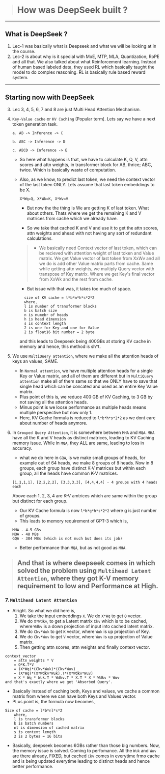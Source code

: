 > # How was DeepSeek built ?

---

## What is DeepSeek ?

1. Lec-1 was basically what is Deepseek and what we will be looking at in the course.
2. Lec-2 is about why is it special with MoE, MTP, MLA, Quantization, RoPE and all that. We also talked about what Reinforcement learning. Instead of human based labeled data, they used RL which basically taught the model to do complex reasoning. RL is basically rule based reward system.

---

## Starting now with DeepSeek

3.  Lec 3, 4, 5, 6, 7 and 8 are just Multi Head Attention Mechanism.
4.  `Key-Value cache` or `KV Caching` (Popular term). Lets say we have a next token generation task.

    ```
    a. AB -> Inference -> C

    b. ABC -> Inference -> D

    c. ABCD -> Inference -> E
    ```

    - So here what happens is that, we have to calculate K, Q, V, attn scores and attn weights, in transformer block for AB, thrice; ABC, twice. Which is basically waste of computation.
    - Also, as we know, to predict last token, we need the context vector of the last token ONLY. Lets assume that last token embeddings to be X.

      ```
      X*Wq=Q, X*Wk=K, X*Wv=V
      ```

      - But now the the thing is We are getting K of last token. What about others. Thats where we get the remaining K and V matrices from cache which we already have.

      - So we take that cached K and V and use it to get the attn scores, attn weights and ahead with not having any sort of redundant calculations.

      > - We basically need Context vector of last token, which can be recieved with attention weight of last token and Value matrix. We get Value vector of last token from XxWv and all we do is add other Value matrix parts from cache. Same while getting attn weights, we multiply Query vector with transpose of Key matrix. Where we get Key's final vector from XxWk and the rest from cache.

      - But issue with that was, it takes too much of space.

      ```
        size of KV cache = l*b*n*h*s*2*2
        where,
        l is number of transformer blocks
        b is batch size
        n is numebr of heads
        h is head dimension
        s is context length
        2 is one for Key and one for Value
        2 is float16 bit number = 2 byte
      ```

      and this leads to Deepseek being 400GBs at storing KV cache in memory and hence, this method is sh\*t.

5.  We use `MultiQuery attention`, where we make all the attention heads of keys an values, SAME.

    - In `Normal attention`, we have multiple attention heads for a single Key or Value matrix, and all of them are different but in `MultiQuery attention` make all of them same so that we ONLY have to save that single head which can be concated and used as an entire Key Value matrix.
    - Plus point of this is, we reduce 400 GB of KV Caching, to 3 GB by not saving all the attention heads.
    - Minus point is we loose performance as multiple heads means multiple perspective but now only 1.
    - Here, KV Cache formula is reduced to `l*b*h*s*2*2` as we dont care about number of heads anymore.

6.  In `Grouped Query Attention`, it is somewhere between `MHA` and `MQA`. `MHA` have all the K and V heads as distinct matrices, leading to KV Caching memory issue. While in `MQA`, they ALL are same, leading to loss in accuracy.

    - what we do here in `GQA`, is we make small groups of heads, for example out of 64 heads, we make 8 groups of 8 heads. Now in 8 groups, each group have distinct K-V matrices but within each group, all the heads have common K-V matrices.

    ```
    [1,1,1,1], [2,2,2,2], [3,3,3,3], [4,4,4,4] - 4 groups with 4 heads each
    ```

    Above each 1, 2, 3, 4 are K-V amtrices which are same within the group but distinct for each group.

    - Our KV Cache formula is now `l*b*g*h*s*2*2` where g is just number of groups.
    - This leads to memory requirement of GPT-3 which is,

    ```
    MHA - 4.5 GBs
    MQA - 48 MBs
    GQA - 384 MBs (which is not much but does its job)
    ```

    - Better performance than `MQA`, but as not good as `MHA`.

> ## And that is where deepseek comes in which solved the problem using `Multihead Latent Attention`, where they got K-V memory requirement to low and Performance at High.

### 7. **`Multihead Latent Attention`**

- Alright. So what we did here is,
  1. We take the input embeddings `X`. We do `X*Wq` to get `Q` vector.
  2. We do `X*Wdkv`, to get a Latent matrix `Ckv` which is to be cached, where `Wdkv` is a down projection of input into cached latent matrix.
  3. We do `Ckv*Wuk` to get `K` vector, where `Wuk` is up projection of Key.
  4. We do `Ckv*Wuv` to get `V` vector, where `Wuv` is up projection of Value matrix.
  5. Then getting attn scores, attn weights and finally context vector.

```
context_vector
    = attn_weights * V
    = Q*K.T*V
    = (X*Wq)*(Ckv*Wuk)*(Ckv*Wuv)
    = (X*Wq)*(X*Wdkv*Wuk).T*(X*Wdkv*Wuv)
    = X * Wq * Wuk.T * Wdkv.T * X.T * X * Wdkv * Wuv
and that's exactly where we get 'Absorbed Query'.
```

- Basically instead of caching both, Keys and values, we cache a common matrix from where we can have both Keys and Values vector.
- PLus point is, the formula now becomes,

```
Size of cache = l*b*nl*s*2
    where,
    l is transformer blocks
    b is batch numbers
    nl is dimension of cached matrix
    s is context length
    2 is 2 bytes = 16 bits
```

- Basically, deepseek becomes 6GBs rather than those big numbers. Now, the memory issue is solved. Coming to perfomance. All the `Wuk` and `Wuv` are there already, FIXED, but cached `Ckv` comes in everytime frmo cache and is being updated everytime leading to distinct heads and hence better performance.

